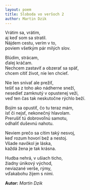 ```yaml
---
layout: poem
title: Sloboda vo veršoch 2
author: Martin Dzik
---
```


Vrátim sa, vrátim,  
aj keď som sa stratil.  
Nájdem cestu, verím v to,  
poviem všetkým pár milých slov.

Blúdim, strácam,  
ďalej kráčam.  
Nechcem zastaviť a obzerať sa späť,  
chcem cítiť život, nie len chcieť.

Nie len snívať ale prežiť,  
tešiť sa z toho ako nádherne sneží,  
nesedieť zamknutý v opustenej veži,  
veď ten čas tak neskutočne rýchlo beží.

Bojím sa opustiť, čo tu teraz mám,  
ísť či nejsť, nekonečný hlavolam.  
Prerušiť tú dobrovoľnú samotu,  
odhaliť duševnú nahotu.

Neviem prečo sa cítim taký nesvoj,  
keď rozum hovorí bež a nestoj.  
Všade navôkol je láska,  
každá žena je tak krásna.

Hudba nehrá, v ušiach ticho,  
žiadny únikový východ,  
neviazané verše, rýmy,  
vďakabohu žijem s nimi.

**Autor:** _Martin Dzik_
